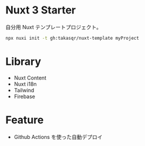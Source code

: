 # Nuxt 3 Starter

自分用 Nuxt テンプレートプロジェクト。

```bash
npx nuxi init -t gh:takasqr/nuxt-template myProject
```

# Library

- Nuxt Content
- Nuxt i18n
- Tailwind
- Firebase

# Feature
- Github Actions を使った自動デプロイ
